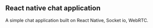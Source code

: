 ## React native chat application

A simple chat application built on React Native, Socket io, WebRTC.
